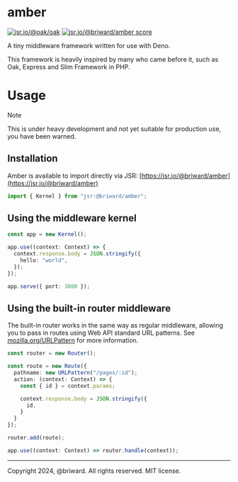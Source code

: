 # amber

[![jsr.io/@oak/oak](https://jsr.io/badges/@briward/amber)](https://jsr.io/@briward/amber)
[![jsr.io/@briward/amber score](https://jsr.io/badges/@briward/amber/score)](https://jsr.io/@briward/amber)

A tiny middleware framework written for use with Deno.

This framework is heavily inspired by many who came before it, such as Oak,
Express and Slim Framework in PHP.

# Usage

> [!NOTE]
> This is under heavy development and not yet suitable for production use, you
> have been warned.

## Installation

Amber is available to import directly via JSR:
[https://jsr.io/@briward/amber](https://jsr.io/@briward/amber)

```ts
import { Kernel } from "jsr:@briward/amber";
```

## Using the middleware kernel

```ts
const app = new Kernel();

app.use((context: Context) => {
  context.response.body = JSON.stringify({
    hello: "world",
  });
});

app.serve({ port: 3000 });
```

## Using the built-in router middleware

The built-in router works in the same way as regular middleware, allowing you to
pass in routes using Web API standard URL patterns. See
[mozilla.org/URLPattern](https://developer.mozilla.org/en-US/docs/Web/API/URLPattern)
for more information.

```ts
const router = new Router();

const route = new Route({
  pathname: new URLPattern("/pages/:id");
  action: (context: Context) => {
    const { id } = context.params;

    context.response.body = JSON.stringify({
      id,
    }
  }
});

router.add(route);

app.use((context: Context) => router.handle(context));
```

---

Copyright 2024, @briward. All rights reserved. MIT license.
